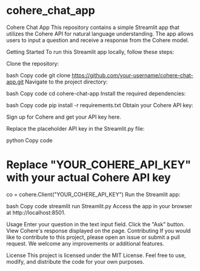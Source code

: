 # cohere_chat_app

Cohere Chat App
This repository contains a simple Streamlit app that utilizes the Cohere API for natural language understanding. The app allows users to input a question and receive a response from the Cohere model.

Getting Started
To run this Streamlit app locally, follow these steps:

Clone the repository:

bash
Copy code
git clone https://github.com/your-username/cohere-chat-app.git
Navigate to the project directory:

bash
Copy code
cd cohere-chat-app
Install the required dependencies:

bash
Copy code
pip install -r requirements.txt
Obtain your Cohere API key:

Sign up for Cohere and get your API key here.

Replace the placeholder API key in the Streamlit.py file:

python
Copy code
# Replace "YOUR_COHERE_API_KEY" with your actual Cohere API key
co = cohere.Client("YOUR_COHERE_API_KEY")
Run the Streamlit app:

bash
Copy code
streamlit run Streamlit.py
Access the app in your browser at http://localhost:8501.

Usage
Enter your question in the text input field.
Click the "Ask" button.
View Cohere's response displayed on the page.
Contributing
If you would like to contribute to this project, please open an issue or submit a pull request. We welcome any improvements or additional features.

License
This project is licensed under the MIT License. Feel free to use, modify, and distribute the code for your own purposes.






